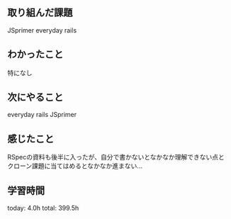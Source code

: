 ## 取り組んだ課題
 JSprimer
 everyday rails
## わかったこと
 特になし
## 次にやること
 everyday rails
 JSprimer
## 感じたこと
 RSpecの資料も後半に入ったが、自分で書かないとなかなか理解できない点と
 クローン課題に当てはめるとなかなか進まない...
## 学習時間
today: 4.0h
total: 399.5h